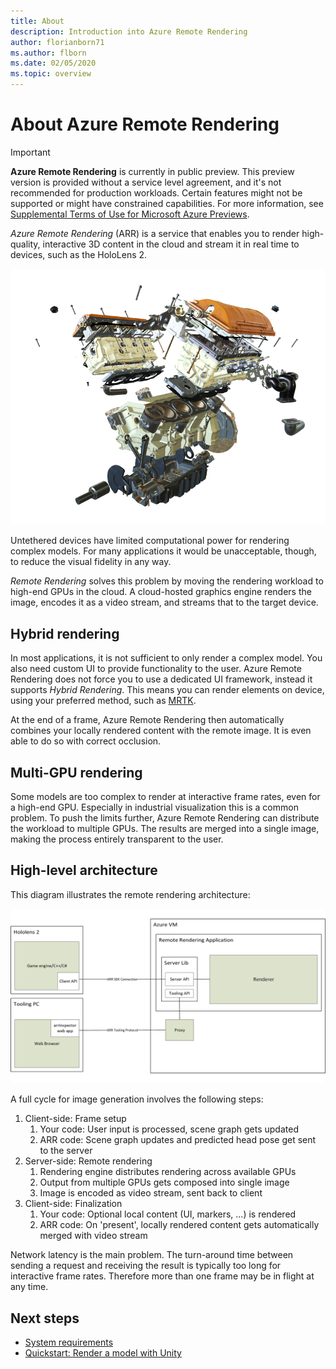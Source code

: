 ```yaml
---
title: About
description: Introduction into Azure Remote Rendering
author: florianborn71
ms.author: flborn
ms.date: 02/05/2020
ms.topic: overview
---
```


# About Azure Remote Rendering

> [!IMPORTANT]
> **Azure Remote Rendering** is currently in public preview.
> This preview version is provided without a service level agreement, and it's not recommended for production workloads. Certain features might not be supported or might have constrained capabilities. 
> For more information, see [Supplemental Terms of Use for Microsoft Azure Previews](https://azure.microsoft.com/support/legal/preview-supplemental-terms/).

*Azure Remote Rendering* (ARR) is a service that enables you to render high-quality, interactive 3D content in the cloud and stream it in real time to devices, such as the HoloLens 2.

![Sample model](../media/arr-engine.png)

Untethered devices have limited computational power for rendering complex models. For many applications it would be unacceptable, though, to reduce the visual fidelity in any way.

*Remote Rendering* solves this problem by moving the rendering workload to high-end GPUs in the cloud. A cloud-hosted graphics engine renders the image, encodes it as a video stream, and streams that to the target device.

## Hybrid rendering

In most applications, it is not sufficient to only render a complex model. You also need custom UI to provide functionality to the user. Azure Remote Rendering does not force you to use a dedicated UI framework, instead it supports *Hybrid Rendering*. This means you can render elements on device, using your preferred method, such as [MRTK](https://microsoft.github.io/MixedRealityToolkit-Unity/Documentation/GettingStartedWithTheMRTK.html).

At the end of a frame, Azure Remote Rendering then automatically combines your locally rendered content with the remote image. It is even able to do so with correct occlusion.

## Multi-GPU rendering

Some models are too complex to render at interactive frame rates, even for a high-end GPU. Especially in industrial visualization this is a common problem. To push the limits further, Azure Remote Rendering can distribute the workload to multiple GPUs. The results are merged into a single image, making the process entirely transparent to the user.

## High-level architecture

This diagram illustrates the remote rendering architecture:

![Architecture](./media/arr-high-level-architecture.png)

A full cycle for image generation involves the following steps:

1. Client-side: Frame setup
    1. Your code: User input is processed, scene graph gets updated
    1. ARR code: Scene graph updates and predicted head pose get sent to the server
1. Server-side: Remote rendering
    1. Rendering engine distributes rendering across available GPUs
    1. Output from multiple GPUs gets composed into single image
    1. Image is encoded as video stream, sent back to client
1. Client-side: Finalization
    1. Your code: Optional local content (UI, markers, ...) is rendered
    1. ARR code: On 'present', locally rendered content gets automatically merged with video stream

Network latency is the main problem. The turn-around time between sending a request and receiving the result is typically too long for interactive frame rates. Therefore more than one frame may be in flight at any time.

## Next steps

* [System requirements](system-requirements.md)
* [Quickstart: Render a model with Unity](../quickstarts/render-model.md)

